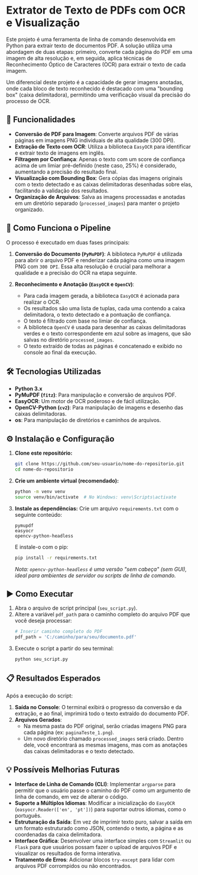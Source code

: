 # Extrator de Texto de PDFs com OCR e Visualização

Este projeto é uma ferramenta de linha de comando desenvolvida em Python para extrair texto de documentos PDF. A solução utiliza uma abordagem de duas etapas: primeiro, converte cada página do PDF em uma imagem de alta resolução e, em seguida, aplica técnicas de Reconhecimento Óptico de Caracteres (OCR) para extrair o texto de cada imagem.

Um diferencial deste projeto é a capacidade de gerar imagens anotadas, onde cada bloco de texto reconhecido é destacado com uma "bounding box" (caixa delimitadora), permitindo uma verificação visual da precisão do processo de OCR.

## 🚀 Funcionalidades

  * **Conversão de PDF para Imagem**: Converte arquivos PDF de várias páginas em imagens PNG individuais de alta qualidade (300 DPI).
  * **Extração de Texto com OCR**: Utiliza a biblioteca `EasyOCR` para identificar e extrair texto de imagens em inglês.
  * **Filtragem por Confiança**: Apenas o texto com um score de confiança acima de um limiar pré-definido (neste caso, 25%) é considerado, aumentando a precisão do resultado final.
  * **Visualização com Bounding Box**: Gera cópias das imagens originais com o texto detectado e as caixas delimitadoras desenhadas sobre elas, facilitando a validação dos resultados.
  * **Organização de Arquivos**: Salva as imagens processadas e anotadas em um diretório separado (`processed_images`) para manter o projeto organizado.

## 🔧 Como Funciona o Pipeline

O processo é executado em duas fases principais:

1.  **Conversão do Documento (`PyMuPDF`)**: A biblioteca `PyMuPDF` é utilizada para abrir o arquivo PDF e renderizar cada página como uma imagem PNG com `300 DPI`. Essa alta resolução é crucial para melhorar a qualidade e a precisão do OCR na etapa seguinte.

2.  **Reconhecimento e Anotação (`EasyOCR` e `OpenCV`)**:

      * Para cada imagem gerada, a biblioteca `EasyOCR` é acionada para realizar o OCR.
      * Os resultados são uma lista de tuplas, cada uma contendo a caixa delimitadora, o texto detectado e a pontuação de confiança.
      * O texto é filtrado com base no limiar de confiança.
      * A biblioteca `OpenCV` é usada para desenhar as caixas delimitadoras verdes e o texto correspondente em azul sobre as imagens, que são salvas no diretório `processed_images`.
      * O texto extraído de todas as páginas é concatenado e exibido no console ao final da execução.

## 🛠️ Tecnologias Utilizadas

  * **Python 3.x**
  * **PyMuPDF (`fitz`)**: Para manipulação e conversão de arquivos PDF.
  * **EasyOCR**: Um motor de OCR poderoso e de fácil utilização.
  * **OpenCV-Python (`cv2`)**: Para manipulação de imagens e desenho das caixas delimitadoras.
  * **os**: Para manipulação de diretórios e caminhos de arquivos.

## ⚙️ Instalação e Configuração

1.  **Clone este repositório:**

    ```bash
    git clone https://github.com/seu-usuario/nome-do-repositorio.git
    cd nome-do-repositorio
    ```

2.  **Crie um ambiente virtual (recomendado):**

    ```bash
    python -m venv venv
    source venv/bin/activate  # No Windows: venv\Scripts\activate
    ```

3.  **Instale as dependências:**
    Crie um arquivo `requirements.txt` com o seguinte conteúdo:

    ```
    pymupdf
    easyocr
    opencv-python-headless
    ```

    E instale-o com o pip:

    ```bash
    pip install -r requirements.txt
    ```

    *Nota: `opencv-python-headless` é uma versão "sem cabeça" (sem GUI), ideal para ambientes de servidor ou scripts de linha de comando.*

## ▶️ Como Executar

1.  Abra o arquivo de script principal (`seu_script.py`).
2.  Altere a variável `pdf_path` para o caminho completo do arquivo PDF que você deseja processar:
    ```python
    # Inserir caminho completo do PDF
    pdf_path = 'C:/caminho/para/seu/documento.pdf'
    ```
3.  Execute o script a partir do seu terminal:
    ```bash
    python seu_script.py
    ```

## 📋 Resultados Esperados

Após a execução do script:

1.  **Saída no Console**: O terminal exibirá o progresso da conversão e da extração, e ao final, imprimirá todo o texto extraído do documento PDF.
2.  **Arquivos Gerados**:
      * Na mesma pasta do PDF original, serão criadas imagens PNG para cada página (ex: `paginaTeste_1.png`).
      * Um novo diretório chamado `processed_images` será criado. Dentro dele, você encontrará as mesmas imagens, mas com as anotações das caixas delimitadoras e o texto detectado.

## 💡 Possíveis Melhorias Futuras

  * **Interface de Linha de Comando (CLI)**: Implementar `argparse` para permitir que o usuário passe o caminho do PDF como um argumento de linha de comando, em vez de alterar o código.
  * **Suporte a Múltiplos Idiomas**: Modificar a inicialização do `EasyOCR` (`easyocr.Reader(['en', 'pt'])`) para suportar outros idiomas, como o português.
  * **Estruturação da Saída**: Em vez de imprimir texto puro, salvar a saída em um formato estruturado como JSON, contendo o texto, a página e as coordenadas da caixa delimitadora.
  * **Interface Gráfica**: Desenvolver uma interface simples com `Streamlit` ou `Flask` para que usuários possam fazer o upload de arquivos PDF e visualizar os resultados de forma interativa.
  * **Tratamento de Erros**: Adicionar blocos `try-except` para lidar com arquivos PDF corrompidos ou não encontrados.
